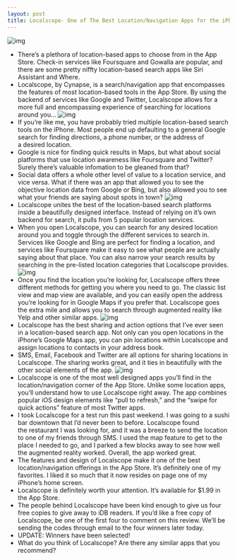 ```yaml
---
layout: post
title: Localscope- One of The Best Location/Navigation Apps for the iPhone [Review and Giveaway]
---
```

![img](http://media.idownloadblog.com/wp-content/uploads/2011/03/Localscope-Banner-e1299988651111.jpg)
* There’s a plethora of location-based apps to choose from in the App Store. Check-in services like Foursquare and Gowalla are popular, and there are some pretty niffty location-based search apps like Siri Assistant and Where.
* Localscope, by Cynapse, is a search/navigation app that encompasses the features of most location-based tools in the App Store. By using the backend of services like Google and Twitter, Localscope allows for a more full and encompassing experience of searching for locations around you…
![img](http://media.idownloadblog.com/wp-content/uploads/2011/03/Find-places-around-you-using-Google-Bing-Foursquare-Twitter-and-Wikimapia-side-by-side-without-even-retyping-your-query-e1299989540823.png)
* If you’re like me, you have probably tried multiple location-based search tools on the iPhone. Most people end up defaulting to a general Google search for finding directions, a phone number, or the address of a desired location.
* Google is nice for finding quick results in Maps, but what about social platforms that use location awareness like Foursquare and Twitter? Surely there’s valuable infomation to be gleaned from that?
* Social data offers a whole other level of value to a location service, and vice versa. What if there was an app that allowed you to see the objective location data from Google or Bing, but also allowed you to see what your friends are saying about spots in town?
![img](http://media.idownloadblog.com/wp-content/uploads/2011/03/Lookup-your-recent-favorite-search-phrases-or-browse-everything-nearby-in-a-tap-e1299990271892.jpeg)
* Localscope unites the best of the location-based search platforms inside a beautifully designed interface. Instead of relying on it’s own backend for search, it pulls from 5 popular location services.
* When you open Localscope, you can search for any desired location around you and toggle through the different services to search in. Services like Google and Bing are perfect for finding a location, and services like Foursquare make it easy to see what people are actually saying about that place. You can also narrow your search results by searching in the pre-listed location categories that Localscope provides.
![img](http://media.idownloadblog.com/wp-content/uploads/2011/03/List-View-Map-View-and-Augmented-Reality-View-e1300022336665.jpeg)
* Once you find the location you’re looking for, Localscope offers three different methods for getting you where you need to go. The classic list view and map view are available, and you can easily open the address you’re looking for in Google Maps if you prefer that. Localscope goes the extra mile and allows you to search through augmented reality like Yelp and other similar apps.
![img](http://media.idownloadblog.com/wp-content/uploads/2011/03/Call-open-maps-for-directions-or-create-contacts-from-the-result-in-a-tap-e1300022606741.jpeg)
* Localscope has the best sharing and action options that I’ve ever seen in a location-based search app. Not only can you open locations in the iPhone’s Google Maps app, you can pin locations within Localscope and assign locations to contacts in your address book.
* SMS, Email, Facebook and Twitter are all options for sharing locations in Localscope. The sharing works great, and it ties in beautifully with the other social elements of the app.
![img](http://media.idownloadblog.com/wp-content/uploads/2011/03/Intuitive-user-experience.-Spring-loaded-refreshing-and-paging-e1300022851516.jpeg)
* Localscope is one of the most well designed apps you’ll find in the location/navigation corner of the App Store. Unlike some location apps, you’ll understand how to use Localscope right away. The app combines popular iOS design elements like “pull to refresh,” and the “swipe for quick actions” feature of most Twitter apps.
* I took Localscope for a test run this past weekend. I was going to a sushi bar downtown that I’d never been to before. Localscope found the restaurant I was looking for, and it was a breeze to send the location to one of my friends through SMS. I used the map feature to get to the place I needed to go, and I parked a few blocks away to see how well the augmented reality worked. Overall, the app worked great.
* The features and design of Localscope make it one of the best location/navigation offerings in the App Store. It’s definitely one of my favorites. I liked it so much that it now resides on page one of my iPhone’s home screen.
* Localscope is definitely worth your attention. It’s available for $1.99 in the App Store.
* The people behind Localscope have been kind enough to give us four free copies to give away to iDB readers. If you’d like a free copy of Localscope, be one of the first four to comment on this review. We’ll be sending the codes through email to the four winners later today.
* UPDATE: Winners have been selected!
* What do you think of Localscope? Are there any similar apps that you recommend?

